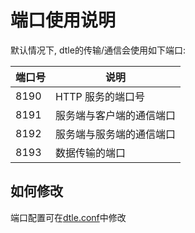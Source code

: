 # 端口使用说明

默认情况下, dtle的传输/通信会使用如下端口: 

| 端口号  | 说明 | 
| ------------- | ------------- | 
| 8190 | HTTP 服务的端口号 | 
| 8191 | 服务端与客户端的通信端口 | 
| 8192 | 服务端与服务端的通信端口 | 
| 8193 | 数据传输的端口 | 

## 如何修改

端口配置可在[dtle.conf](4.1_node_configuration.md)中修改
